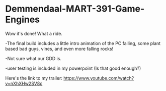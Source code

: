 # Demmendaal-MART-391-Game-Engines

Wow it's done! What a ride.


-The final build includes a little intro animation of the PC falling, some plant based bad guys, vines, and even more falling rocks!

-Not sure what our GDD is.

-user testing is included in my powerpoint (Is that good enough?)



Here's the link to my trailer: https://www.youtube.com/watch?v=nXhXHw2SV8c

